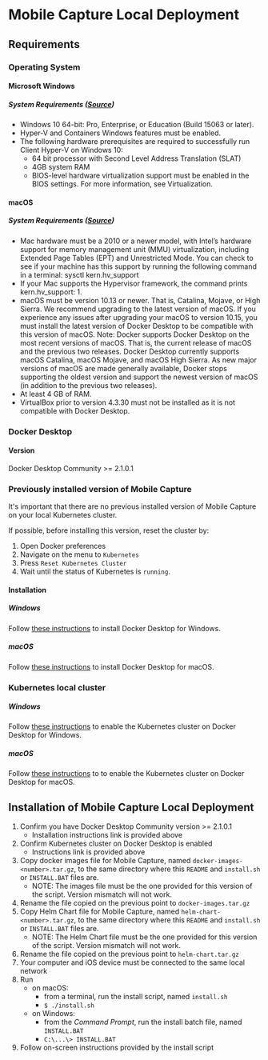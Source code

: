 # Mobile Capture Local Deployment

## Requirements

### Operating System

#### Microsoft Windows

##### System Requirements ([Source](https://docs.docker.com/docker-for-windows/install/#system-requirements))
* Windows 10 64-bit: Pro, Enterprise, or Education (Build 15063 or later).
* Hyper-V and Containers Windows features must be enabled.
* The following hardware prerequisites are required to successfully run Client Hyper-V on Windows 10:
    * 64 bit processor with Second Level Address Translation (SLAT)
    * 4GB system RAM
    * BIOS-level hardware virtualization support must be enabled in the BIOS settings. For more information, see Virtualization.

#### macOS

##### System Requirements ([Source](https://docs.docker.com/docker-for-mac/install/#system-requirements))
* Mac hardware must be a 2010 or a newer model, with Intel’s hardware support for memory management unit (MMU) virtualization, including Extended Page Tables (EPT) and Unrestricted Mode. You can check to see if your machine has this support by running the following command in a terminal: sysctl kern.hv_support
* If your Mac supports the Hypervisor framework, the command prints kern.hv_support: 1.
* macOS must be version 10.13 or newer. That is, Catalina, Mojave, or High Sierra. We recommend upgrading to the latest version of macOS.
If you experience any issues after upgrading your macOS to version 10.15, you must install the latest version of Docker Desktop to be compatible with this version of macOS.
Note: Docker supports Docker Desktop on the most recent versions of macOS. That is, the current release of macOS and the previous two releases. Docker Desktop currently supports macOS Catalina, macOS Mojave, and macOS High Sierra.
As new major versions of macOS are made generally available, Docker stops supporting the oldest version and support the newest version of macOS (in addition to the previous two releases).
* At least 4 GB of RAM.
* VirtualBox prior to version 4.3.30 must not be installed as it is not compatible with Docker Desktop.

### Docker Desktop
#### Version
Docker Desktop Community >= 2.1.0.1

### Previously installed version of Mobile Capture
It's important that there are no previous installed version of Mobile Capture on your local Kubernetes cluster.

If possible, before installing this version, reset the cluster by:
1. Open Docker preferences
2. Navigate on the menu to `Kubernetes`
3. Press `Reset Kubernetes Cluster`
4. Wait until the status of Kubernetes is `running`.

#### Installation
##### Windows
Follow [these instructions](https://docs.docker.com/docker-for-windows/install/) to install Docker Desktop for Windows.
##### macOS
Follow [these instructions](https://docs.docker.com/docker-for-mac/install/) to install Docker Desktop for macOS.

### Kubernetes local cluster
##### Windows
Follow [these instructions](https://docs.docker.com/docker-for-windows/#kubernetes) to enable the Kubernetes cluster on Docker Desktop for Windows.
##### macOS
Follow [these instructions](https://docs.docker.com/docker-for-mac/#kubernetes) to to enable the Kubernetes cluster on Docker Desktop for macOS.

## Installation of Mobile Capture Local Deployment
1. Confirm you have Docker Desktop Community version >= 2.1.0.1
    * Installation instructions link is provided above
1. Confirm Kubernetes cluster on Docker Desktop is enabled
    * Instructions link is provided above
1. Copy docker images file for Mobile Capture, named `docker-images-<number>.tar.gz`, to the same directory where this `README` and `install.sh` or `INSTALL.BAT` files are.
    * NOTE: The images file must be the one provided for this version of the script. Version mismatch will not work.
1. Rename the file copied on the previous point to `docker-images.tar.gz`
1. Copy Helm Chart file for Mobile Capture, named `helm-chart-<number>.tar.gz`, to the same directory where this `README` and `install.sh` or `INSTALL.BAT` files are.
    * NOTE: The Helm Chart file must be the one provided for this version of the script. Version mismatch will not work.
1. Rename the file copied on the previous point to `helm-chart.tar.gz`
1. Your computer and iOS device must be connected to the same local network
1. Run
    * on macOS:
        * from a terminal, run the install script, named `install.sh` 
        * `$ ./install.sh`
    * on Windows:
        * from the *Command Prompt*, run the install batch file, named `INSTALL.BAT`
        * `C:\...\> INSTALL.BAT` 
1. Follow on-screen instructions provided by the install script


